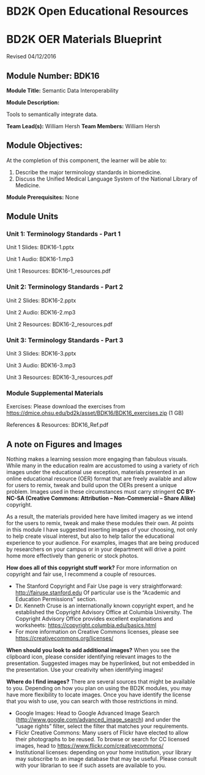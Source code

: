 # BD2K Open Educational Resources


# BD2K OER Materials Blueprint

Revised 04/12/2016

## Module Number: BDK16

**Module Title:** Semantic Data Interoperability

**Module Description:**

Tools to semantically integrate data.

**Team Lead(s):** William Hersh
**Team Members:** William Hersh

## Module Objectives:

At the completion of this component, the learner will be able to:

1. Describe the major terminology standards in biomedicine.
2. Discuss the Unified Medical Language System of the National Library of Medicine.

**Module Prerequisites:** None

## Module Units
### Unit 1: Terminology Standards - Part 1

Unit 1 Slides: BDK16-1.pptx

Unit 1 Audio: BDK16-1.mp3

Unit 1 Resources: BDK16-1\_resources.pdf

### Unit 2: Terminology Standards - Part 2

Unit 2 Slides: BDK16-2.pptx

Unit 2 Audio: BDK16-2.mp3

Unit 2 Resources: BDK16-2\_resources.pdf

### Unit 3: Terminology Standards - Part 3

Unit 3 Slides: BDK16-3.pptx

Unit 3 Audio: BDK16-3.mp3

Unit 3 Resources: BDK16-3\_resources.pdf

### Module Supplemental Materials

Exercises: Please download the exercises from https://dmice.ohsu.edu/bd2k/asset/BDK16/BDK16_exercises.zip (1 GB)

References & Resources: BDK16\_Ref.pdf

## A note on Figures and Images

Nothing makes a learning session more engaging than fabulous visuals.  While many in the education realm are accustomed to using a variety of rich images under the educational use exception, materials presented in an online educational resource (OER) format that are freely available and allow for users to remix, tweak and build upon the OERs present a unique problem.  Images used in these circumstances must carry stringent **CC BY-NC-SA (Creative Commons: Attribution – Non-Commercial – Share Alike)** copyright.

As a result, the materials provided here have limited imagery as we intend for the users to remix, tweak and make these modules their own.  At points in this module I have suggested inserting images of your choosing, not only to help create visual interest, but also to help tailor the educational experience to your audience.  For examples, images that are being produced by researchers on your campus or in your department will drive a point home more effectively than generic or stock photos.

**How does all of this copyright stuff work?**  For more information on copyright and fair use, I recommend a couple of resources.

- The Stanford Copyright and Fair Use page is very straightforward: http://fairuse.stanford.edu  Of particular use is the “Academic and Education Permissions” section.  
- Dr. Kenneth Cruse is an internationally known copyright expert, and he established the Copyright Advisory Office at Columbia University.  The Copyright Advisory Office provides excellent explanations and worksheets: https://copyright.columbia.edu/basics.html 
- For more information on Creative Commons licenses, please see https://creativecommons.org/licenses/

**When should you look to add additional images?**  When you see the clipboard icon, please consider identifying relevant images to the presentation.  Suggested images may be hyperlinked, but not embedded in the presentation.  Use your creativity when identifying images!  

**Where do I find images?** There are several sources that might be available to you.  Depending on how you plan on using the BD2K modules, you may have more flexibility to locate images.  Once you have identify the license that you wish to use, you can search with those restrictions in mind.

- Google Images:  Head to Google Advanced Image Search (http://www.google.com/advanced_image_search) and under the “usage rights” filter, select the filter that matches your requirements.
- Flickr Creative Commons:  Many users of Flickr have elected to allow their photographs to be reused.  To browse or search for CC licensed images, head to https://www.flickr.com/creativecommons/  
- Institutional licenses: depending on your home institution, your library may subscribe to an image database that may be useful.  Please consult with your librarian to see if such assets are available to you.
